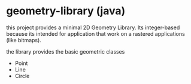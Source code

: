 # geometry-library (java)

this project provides a minimal 2D Geometry Library. Its integer-based because its intended for application that work on a rastered applications (like bitmaps).

the library provides the basic geometric classes
 + Point
 + Line
 + Circle
 
